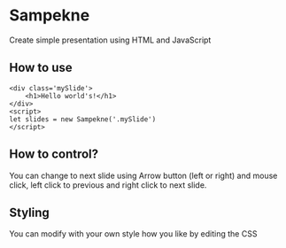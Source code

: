 # Sampekne

Create simple presentation using HTML and JavaScript

## How to use
```
<div class='mySlide'>
	<h1>Hello world's!</h1>
</div>
<script>
let slides = new Sampekne('.mySlide')
</script>
```

## How to control?
You can change to next slide using Arrow button (left or right) and mouse click, left click to previous and right click to next slide.

## Styling
You can modify with your own style how you like by editing the CSS